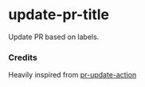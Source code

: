 # update-pr-title

Update PR based on labels.


### Credits

Heavily inspired from [pr-update-action](https://github.com/tzkhan/pr-update-action)
